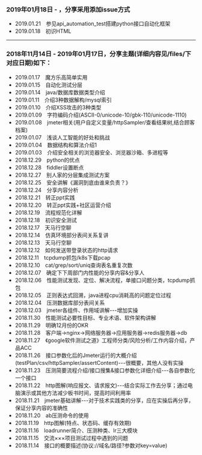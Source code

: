 ### 2019年01月18日 - ，分享采用添加issue方式
+ 2019.01.21&emsp;参见api_automation_test搭建python接口自动化框架
+ 2019.01.18&emsp;初识HTML
----
### 2018年11月14日 - 2019年01月17日，分享主题(详细内容见/files/下对应日期)如下：
+ 2019.01.17&emsp;魔方乐高简单实用
+ 2019.01.15&emsp;自动化测试分层
+ 2019.01.14&emsp;java/数据库数据类型介绍
+ 2019.01.11&emsp;介绍3种数据解构/mysql索引
+ 2019.01.10&emsp;介绍XSS攻击的3种类型
+ 2019.01.09&emsp;字符编码介绍(ASCII-0/unicode-10/gbk-110/unicode-1110)
+ 2019.01.08&emsp;jmeter相关(用户自定义变量/httpSampler/查看结果树,结合顾客档案)
+ 2019.01.07&emsp;浅谈人工智能的好处和挑战
+ 2019.01.04&emsp;数据结构和算法介绍1
+ 2019.01.03&emsp;介绍安全相关的浏览器安全、浏览器沙箱、多进程等
+ 2018.12.29&emsp;python的优点
+ 2018.12.28&emsp;fiddler设置断点
+ 2018.12.27&emsp;别人家的分层集成测试方案
+ 2018.12.25&emsp;安全讲解《漏洞到底由谁来负责？》
+ 2018.12.24&emsp;分享内容分析
+ 2018.12.21&emsp;转正ppt实践
+ 2018.12.20&emsp;转正ppt实践+社区运营介绍
+ 2018.12.19&emsp;流程规范化详解
+ 2018.12.18&emsp;初识安全测试
+ 2018.12.17&emsp;天马行空聊
+ 2018.12.14&emsp;仿真环境部分表间关系复讲
+ 2018.12.13&emsp;天马行空聊
+ 2018.12.12&emsp;如何发送带登录状态的http请求
+ 2018.12.11&emsp;tcpdump抓包/k8s下载pcap
+ 2018.12.10&emsp;cat/grep/sort/uniq查询表名重复次数
+ 2018.12.07&emsp;确定下下周部门内性能的分享内容&分享人
+ 2018.12.06&emsp;性能测试发现、定位、解决流程，单接口问题分类，tcpdump抓包
+ 2018.12.05&emsp;正则表达式回溯，java进程cpu消耗高的问题定位过程
+ 2018.12.04&emsp;压测数据库部分表间关系
+ 2018.12.03&emsp;jmeter各组件、作用域讲解---增加实操
+ 2018.11.30&emsp;性能测试必要性目标、专业术语、软件架构讲解
+ 2018.11.29&emsp;明确12月份的OKR
+ 2018.11.28&emsp;客户端->nginx->网络服务器->应用服务器->redis服务器->db
+ 2018.11.27&emsp;《google软件测试之道》工程师分类/风险分析/工作内容介绍，产品ACC
+ 2018.11.26&emsp;接口参数化后的Jmeter运行的大概介绍(testPlan/csv/httpSampler/assertContent)---很概要，其他人没有实操
+ 2018.11.23&emsp;压测简要流程介绍/接口搜集&接口参数化详细介绍---各自参数化一个接口
+ 2018.11.22&emsp;http图解(响应报文、请求报文)---结合实际工作去分享；通过电脑演示或其他方法减少板书时间，提高时间利用率
+ 2018.11.21&emsp;jmeter基础讲解---对于技术实践类的分享，应在实操后再分享，保证分享内容的准确性
+ 2018.11.20&emsp;ab压测命令的使用
+ 2018.11.19&emsp;http图解(特点、状态码、缓存有效期)
+ 2018.11.16&emsp;loadrunner简介、压测种类、lr三大模块
+ 2018.11.15&emsp;交流×××项目测试过程中遇到的问题
+ 2018.11.14&emsp;接口的概要描述(协议://域名/路径?参数对key=value)
